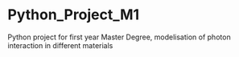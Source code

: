 # Python_Project_M1
Python project for first year Master Degree, modelisation of photon interaction in different materials
